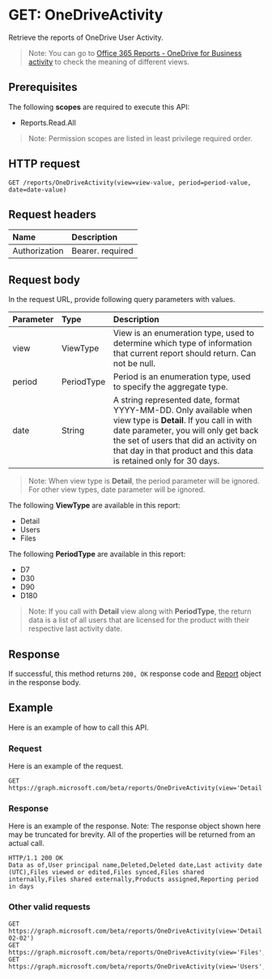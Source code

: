 # GET: OneDriveActivity

Retrieve the reports of OneDrive User Activity.

> Note: You can go to [Office 365 Reports - OneDrive for Business activity](https://support.office.com/client/OneDrive-for-Business-user-activity-8bbe4bf8-221b-46d6-99a5-2fb3c8ef9353) to check the meaning of different views.

## Prerequisites

The following **scopes** are required to execute this API:

- Reports.Read.All

> Note: Permission scopes are listed in least privilege required order.

## HTTP request

<!-- { "blockType": "ignored" } -->

```http
GET /reports/OneDriveActivity(view=view-value, period=period-value, date=date-value)
```

## Request headers

| Name       | Description|
|:---------------|:----------|
| Authorization  | Bearer. required|

## Request body

In the request URL, provide following query parameters with values.

| Parameter   | Type|Description|
|:---------------|:--------|:----------|
|view|ViewType|View is an enumeration type, used to determine which type of information that current report should return. Can not be null.|
|period|PeriodType|Period is an enumeration type, used to specify the aggregate type.|
|date|String|A string represented date, format YYYY-MM-DD. Only available when view type is **Detail**. If you call in with date parameter, you will only get back the set of users that did an activity on that day in that product and this data is retained only for 30 days.|

> Note: When view type is **Detail**, the period parameter will be ignored. For other view types, date parameter will be ignored.

The following **ViewType** are available in this report:

- Detail
- Users
- Files

The following **PeriodType** are available in this report:

- D7
- D30
- D90
- D180

> Note: If you call with **Detail** view along with **PeriodType**, the return data is a list of all users that are licensed for the product with their respective last activity date.

## Response

If successful, this method returns `200, OK` response code and [Report](../resources/report.md) object in the response body.

## Example

Here is an example of how to call this API.

### Request

Here is an example of the request.
<!-- {
  "blockType": "request",
  "name": "reportroot_onedriveactivity"
}-->

```http
GET https://graph.microsoft.com/beta/reports/OneDriveActivity(view='Detail',period='D7',date=null)
```

### Response

Here is an example of the response. Note: The response object shown here may be truncated for brevity. All of the properties will be returned from an actual call.
<!-- {
  "blockType": "response",
  "truncated": true,
  "@odata.type": "microsoft.graph.Report"
} -->

```http
HTTP/1.1 200 OK
Data as of,User principal name,Deleted,Deleted date,Last activity date (UTC),Files viewed or edited,Files synced,Files shared internally,Files shared externally,Products assigned,Reporting period in days
```

### Other valid requests

<!-- {
  "blockType": "request",
  "name": "reportroot_onedriveactivity"
}-->

```http
GET https://graph.microsoft.com/beta/reports/OneDriveActivity(view='Detail',period=null,date='2017-02-02')
GET https://graph.microsoft.com/beta/reports/OneDriveActivity(view='Files',period='D7',date=null)
GET https://graph.microsoft.com/beta/reports/OneDriveActivity(view='Users',period='D7',date=null)
```

<!-- uuid: 8fcb5dbc-d5aa-4681-8e31-b001d5168d79
2015-10-25 14:57:30 UTC -->
<!-- {
  "type": "#page.annotation",
  "description": "ReportRoot: OneDriveActivity",
  "keywords": "",
  "section": "documentation",
  "tocPath": ""
}-->
